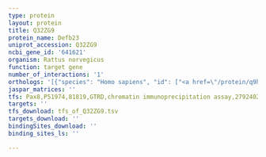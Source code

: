 ```yaml
---
type: protein
layout: protein
title: Q32ZG9
protein_name: Defb23
uniprot_accession: Q32ZG9
ncbi_gene_id: '641621'
organism: Rattus norvegicus
function: target gene
number_of_interactions: '1'
orthologs: '[{"species": "Homo sapiens", "id": ["<a href=\"/protein/q9h1m3\">Q9H1M3</a>"]}, {"species": "Mus musculus", "id": ["<a href=\"/protein/q30kp0\">Q30KP0</a>"]}]'
jaspar_matrices: ''
tfs: Pax8,P51974,81819,GTRD,chromatin immunoprecipitation assay,27924024%5Buid%5D,No
targets: ''
tfs_download: tfs_of_Q32ZG9.tsv
targets_download: ''
bindingSites_download: ''
binding_sites_ls: ''

---
```

